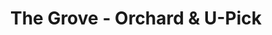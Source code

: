 ---
title: "The Grove - Orchard & U-Pick"
url: /warren-grove/the-grove-orchard-and-u-pick/
shop: shop
---